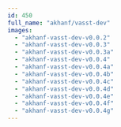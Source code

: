 ```yaml
---
id: 450
full_name: "akhanf/vasst-dev"
images: 
  - "akhanf-vasst-dev-v0.0.2"
  - "akhanf-vasst-dev-v0.0.3"
  - "akhanf-vasst-dev-v0.0.3a"
  - "akhanf-vasst-dev-v0.0.4"
  - "akhanf-vasst-dev-v0.0.4a"
  - "akhanf-vasst-dev-v0.0.4b"
  - "akhanf-vasst-dev-v0.0.4c"
  - "akhanf-vasst-dev-v0.0.4d"
  - "akhanf-vasst-dev-v0.0.4e"
  - "akhanf-vasst-dev-v0.0.4f"
  - "akhanf-vasst-dev-v0.0.4g"
---
```

